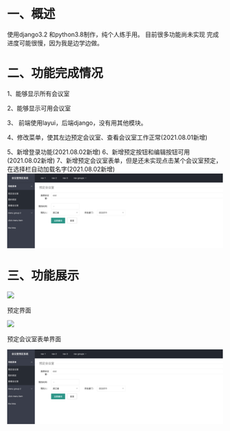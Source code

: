 # 一、概述
使用django3.2 和python3.8制作，纯个人练手用。
目前很多功能尚未实现
完成进度可能很慢，因为我是边学边做。

# 二、功能完成情况
1、能够显示所有会议室

2、能够显示可用会议室

3、 前端使用layui，后端django，没有用其他模块。

4、修改菜单，使其左边预定会议室、查看会议室工作正常(2021.08.01新增)

5、新增登录功能(2021.08.02新增)
6、新增预定按钮和编辑按钮可用(2021.08.02新增)
7、新增预定会议室表单，但是还未实现点击某个会议室预定，在选择栏自动加载名字(2021.08.02新增)
![img_2.png](img_2.png)
# 三、功能展示

![](https://xucg.info/wp-content/uploads/2021/07/1.jpg)

预定界面

![](https://xucg.info/wp-content/uploads/2021/07/2.jpg)

预定会议室表单界面

![img_1.png](img_1.png)